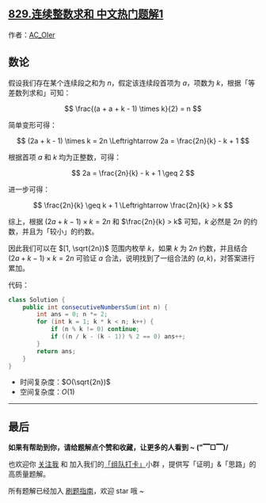 ## [829.连续整数求和 中文热门题解1](https://leetcode.cn/problems/consecutive-numbers-sum/solutions/100000/by-ac_oier-220q)

作者：[AC_OIer](https://leetcode.cn/u/AC_OIer)
## 数论

假设我们存在某个连续段之和为 $n$，假定该连续段首项为 $a$，项数为 $k$，根据「等差数列求和」可知：

$$
\frac{(a + a + k - 1) \times k}{2} = n
$$

简单变形可得：

$$
(2a + k - 1) \times k = 2n \Leftrightarrow 2a = \frac{2n}{k} - k + 1
$$

根据首项 $a$ 和 $k$ 均为正整数，可得：

$$
2a = \frac{2n}{k} - k + 1 \geq 2
$$

进一步可得：

$$
\frac{2n}{k} \geq k + 1 \Leftrightarrow \frac{2n}{k} > k
$$

综上，根据 $(2a + k - 1) \times k = 2n$ 和 $\frac{2n}{k} > k$ 可知，$k$ 必然是 $2n$ 的约数，并且为「较小」的约数。

因此我们可以在 $[1, \sqrt{2n})$ 范围内枚举 $k$，如果 $k$ 为 $2n$ 约数，并且结合 $(2a + k - 1) \times k = 2n$ 可验证 $a$ 合法，说明找到了一组合法的 $(a, k)$，对答案进行累加。

代码：
```Java []
class Solution {
    public int consecutiveNumbersSum(int n) {
        int ans = 0; n *= 2;
        for (int k = 1; k * k < n; k++) {
            if (n % k != 0) continue;
            if ((n / k - (k - 1)) % 2 == 0) ans++;
        }
        return ans;
    }
}
```
* 时间复杂度：$O(\sqrt{2n})$
* 空间复杂度：$O(1)$

---

## 最后

**如果有帮助到你，请给题解点个赞和收藏，让更多的人看到 ~ ("▔□▔)/**

也欢迎你 [关注我](https://oscimg.oschina.net/oscnet/up-19688dc1af05cf8bdea43b2a863038ab9e5.png) 和 加入我们的[「组队打卡」](https://leetcode-cn.com/u/ac_oier/)小群 ，提供写「证明」&「思路」的高质量题解。

所有题解已经加入 [刷题指南](https://github.com/SharingSource/LogicStack-LeetCode/wiki)，欢迎 star 哦 ~
